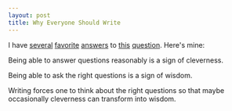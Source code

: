 ```yaml
---
layout: post
title: Why Everyone Should Write
---
```


I have [several](http://www.paulgraham.com/essay.html) [favorite](http://www.petermichaud.com/essays/the-secret-about-writing-that-no-one-has-the-balls-to-tell-you/) [answers](http://www.sebastianmarshall.com/how-do-i-write-so-much-you-ask-well-glad-you-asked) to [this](http://www.paulgraham.com/discover.html) [question](http://www.sebastianmarshall.com/how-do-i-write-so-much-you-ask-well-glad-you-asked).  Here's mine:

Being able to answer questions reasonably is a sign of cleverness.

Being able to ask the right questions is a sign of wisdom. 

Writing forces one to think about the right questions so that maybe occasionally cleverness can transform into wisdom.